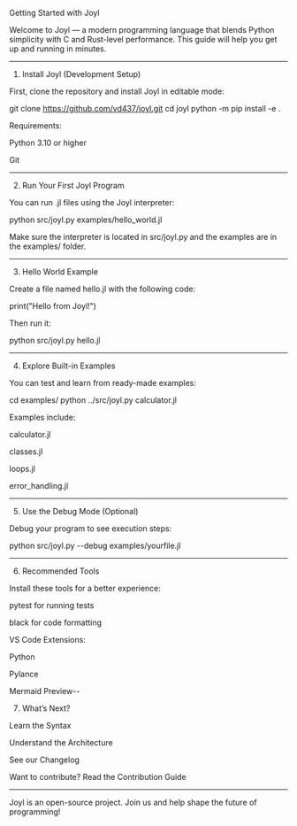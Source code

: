 Getting Started with Joyl

Welcome to Joyl — a modern programming language that blends Python simplicity with C and Rust-level performance. This guide will help you get up and running in minutes.


---

1. Install Joyl (Development Setup)

First, clone the repository and install Joyl in editable mode:

git clone https://github.com/vd437/joyl.git
cd joyl
python -m pip install -e .

Requirements:

Python 3.10 or higher

Git



---

2. Run Your First Joyl Program

You can run .jl files using the Joyl interpreter:

python src/joyl.py examples/hello_world.jl

Make sure the interpreter is located in src/joyl.py and the examples are in the examples/ folder.


---

3. Hello World Example

Create a file named hello.jl with the following code:

print("Hello from Joyl!")

Then run it:

python src/joyl.py hello.jl


---

4. Explore Built-in Examples

You can test and learn from ready-made examples:

cd examples/
python ../src/joyl.py calculator.jl

Examples include:

calculator.jl

classes.jl

loops.jl

error_handling.jl



---

5. Use the Debug Mode (Optional)

Debug your program to see execution steps:

python src/joyl.py --debug examples/yourfile.jl


---

6. Recommended Tools

Install these tools for a better experience:

pytest for running tests

black for code formatting

VS Code Extensions:

Python

Pylance

Mermaid Preview--

7. What’s Next?

Learn the Syntax

Understand the Architecture

See our Changelog

Want to contribute? Read the Contribution Guide



---

Joyl is an open-source project. Join us and help shape the future of programming!
